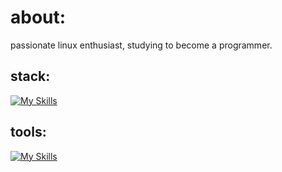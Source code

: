 # about:

passionate linux enthusiast, studying to become a programmer.

## stack:
[![My Skills](https://skillicons.dev/icons?i=linux,bash,c,lua,mysql,sqlite,java,spring,python,js,nodejs,expressjs,bootstrap)](https://skillicons.dev)

## tools:

[![My Skills](https://skillicons.dev/icons?i=linux,neovim,idea,figma)](https://skillicons.dev)

